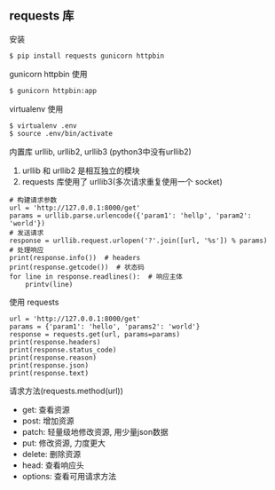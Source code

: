 ## requests 库

安装
```bash
$ pip install requests gunicorn httpbin
```

gunicorn httpbin 使用
```bash
$ gunicorn httpbin:app
```

virtualenv 使用
```bash
$ virtualenv .env
$ source .env/bin/activate
```

内置库 urllib, urllib2, urllib3 (python3中没有urllib2)
1. urllib 和 urllib2 是相互独立的模块
2. requests 库使用了 urllib3(多次请求重复使用一个 socket)

```python3
# 构建请求参数
url = 'http://127.0.0.1:8000/get'
params = urllib.parse.urlencode({'param1': 'hellp', 'param2': 'world'})
# 发送请求
response = urllib.request.urlopen('?'.join([url, '%s']) % params)
# 处理响应
print(response.info())  # headers
print(response.getcode())  # 状态码
for line in response.readlines():  # 响应主体
    printv(line)
```

使用 requests
```python3
url = 'http://127.0.0.1:8000/get'
params = {'param1': 'hello', 'params2': 'world'}
response = requests.get(url, params=params)
print(response.headers)
print(response.status_code)
print(response.reason)
print(response.json)
print(response.text)
```

请求方法(requests.method(url))
* get: 查看资源
* post: 增加资源
* patch: 轻量级地修改资源, 用少量json数据
* put: 修改资源, 力度更大
* delete: 删除资源
* head: 查看响应头
* options: 查看可用请求方法
